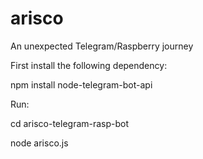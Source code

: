 # arisco
An unexpected Telegram/Raspberry journey

First install the following dependency:

npm install node-telegram-bot-api

Run:

cd arisco-telegram-rasp-bot

node arisco.js
